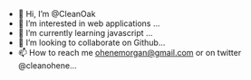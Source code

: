 - 👋 Hi, I’m @CleanOak
- 👀 I’m interested in web applications ...
- 🌱 I’m currently learning javascript ...
- 💞️ I’m looking to collaborate on Github...
- 📫 How to reach me ohenemorgan@gmail.com or on twitter @cleanohene...

<!---
CleanOak/CleanOak is a ✨ special ✨ repository because its `README.md` (this file) appears on your GitHub profile.
You can click the Preview link to take a look at your changes.
--->
